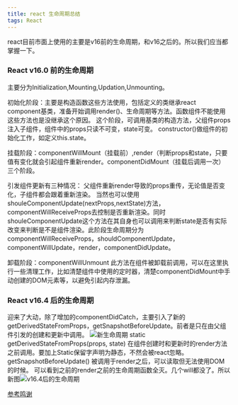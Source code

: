 ```yaml
---
title: react 生命周期总结
tags: React
---
```


react目前市面上使用的主要是v16前的生命周期，和v16之后的。所以我们应当都掌握一下。
### React v16.0 前的生命周期
主要分为Initialization,Mounting,Updation,Unmounting。

初始化阶段：主要是构造函数这些方法使用，包括定义的类继承react component基类，准备开始调用render()、生命周期等方法。函数组件不能使用这些方法也是没继承这个原因。
这个阶段，可调用基类的构造方法，父组件props注入子组件，组件中的props只读不可变，state可变。
constructor()做组件的初始化工作，如定义this.state。

挂载阶段：componentWillMount（挂载前）,render（判断props和state，只要值有变化就会引起组件重新render。componentDidMount（挂载后调用一次）三个阶段。

引发组件更新有三种情况：
父组件重新render导致的props重传，无论值是否变化，子组件都会跟着重新渲染。
当然也可以使用shouleComponentUpdate(nextProps,nextState)方法，componentWillReceiveProps去控制是否重新渲染。同时shouleComponentUpdate这个方法在其自身也可以调用来判断state是否有实际改变来判断是不是组件渲染。此阶段生命周期分为componentWillReceiveProps，shouldComponentUpdate，componentWillUpdate，render，componentDidUpdate。

卸载阶段：componentWillUnmount
此方法在组件被卸载前调用，可以在这里执行一些清理工作，比如清楚组件中使用的定时器，清楚componentDidMount中手动创建的DOM元素等，以避免引起内存泄漏。

### React v16.4 后的生命周期
迎来了大动，除了增加的componentDidCatch，主要引入了新的getDerivedStateFromProps，getSnapshotBeforeUpdate。前者是只在由父组件引发的创建和更新中调用。 
![新生命周期](https://upload-images.jianshu.io/upload_images/5287253-19b835e6e7802233.png)
static getDerivedStateFromProps(props, state) 在组件创建时和更新时的render方法之前调用。要加上Static保留字声明为静态，不然会被react忽略。
getSnapshotBeforeUpdate() 被调用于render之后，可以读取但无法使用DOM的时候。
可以看到之前的render之前的生命周期函数全灭。几个will都没了。所以新图![v16.4后的生命周期](https://pic1.zhimg.com/v2-930c5299db442e73dbb1d2f9c92310d4_r.jpg)



[参考鸣谢](https://www.jianshu.com/p/514fe21b9914)  